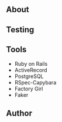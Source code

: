 ## About

## Testing

## Tools
* Ruby on Rails
* ActiveRecord
* PostgreSQL
* RSpec-Capybara
* Factory Girl
* Faker

## Author
